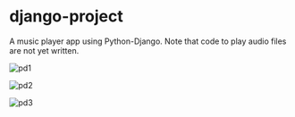 # django-project
A music player app using Python-Django. Note that code to play audio files are not yet written.

![pd1](https://user-images.githubusercontent.com/20721424/28249366-2bf6ab26-6a72-11e7-885e-d4c99ff4f1ed.png)

![pd2](https://user-images.githubusercontent.com/20721424/28249389-5b40506c-6a72-11e7-98b1-35cc04c21782.png)

![pd3](https://user-images.githubusercontent.com/20721424/28249396-6d9e637a-6a72-11e7-826e-b22efe247db3.png)
